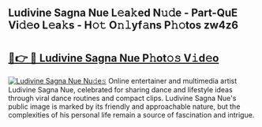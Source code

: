 ## Ludivine Sagna Nue L𝚎a𝚔ed N𝚞𝚍e - Part-QuE Vi𝚍𝚎o L𝚎a𝚔s - H𝚘𝚝 O𝚗𝚕yf𝚊ns P𝚑𝚘tos zw4z6

# <h2><a href="http://kf2rx5l.oniu.top/?m=Ludivine+Sagna+Nue">🔗👉 🔴 Ludivine Sagna Nue P𝚑ot𝚘𝚜 V𝚒d𝚎o</a></h2>

[![Ludivine Sagna Nue Nu𝚍e𝚜](https://i.imgur.com/0qMVB7G.gif)](http://kf2rx5l.oniu.top/?m=Ludivine+Sagna+Nue)
Online entertainer and multimedia artist Ludivine Sagna Nue, celebrated for sharing dance and lifestyle ideas through viral dance routines and compact clips. Ludivine Sagna Nue's public image is marked by its friendly and approachable nature, but the complexities of his personal life remain a source of fascination and intrigue.  
